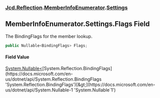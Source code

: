 ### [Jcd.Reflection](Jcd_Reflection.md 'Jcd.Reflection').[MemberInfoEnumerator](Jcd_Reflection_MemberInfoEnumerator.md 'Jcd.Reflection.MemberInfoEnumerator').[Settings](Jcd_Reflection_MemberInfoEnumerator_Settings.md 'Jcd.Reflection.MemberInfoEnumerator.Settings')
## MemberInfoEnumerator.Settings.Flags Field
The BindingFlags for the member lookup.  
```csharp
public Nullable<BindingFlags> Flags;
```
#### Field Value
[System.Nullable&lt;](https://docs.microsoft.com/en-us/dotnet/api/System.Nullable-1 'System.Nullable`1')[System.Reflection.BindingFlags](https://docs.microsoft.com/en-us/dotnet/api/System.Reflection.BindingFlags 'System.Reflection.BindingFlags')[&gt;](https://docs.microsoft.com/en-us/dotnet/api/System.Nullable-1 'System.Nullable`1')
